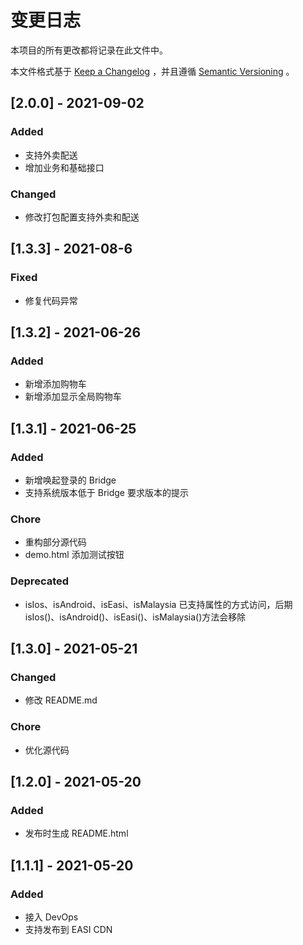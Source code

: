 # 变更日志

本项目的所有更改都将记录在此文件中。

本文件格式基于 [Keep a Changelog](https://keepachangelog.com/zh-CN/1.0.0/) ，并且遵循 [Semantic Versioning](https://semver.org/spec/v2.0.0.html) 。

## [2.0.0] - 2021-09-02

### Added

- 支持外卖配送
- 增加业务和基础接口

### Changed

- 修改打包配置支持外卖和配送

## [1.3.3] - 2021-08-6

### Fixed

- 修复代码异常

## [1.3.2] - 2021-06-26

### Added

- 新增添加购物车
- 新增添加显示全局购物车

## [1.3.1] - 2021-06-25

### Added

- 新增唤起登录的 Bridge
- 支持系统版本低于 Bridge 要求版本的提示

### Chore

- 重构部分源代码
- demo.html 添加测试按钮

### Deprecated

- isIos、isAndroid、isEasi、isMalaysia 已支持属性的方式访问，后期 isIos()、isAndroid()、isEasi()、isMalaysia()方法会移除

## [1.3.0] - 2021-05-21

### Changed

- 修改 README.md

### Chore

- 优化源代码

## [1.2.0] - 2021-05-20

### Added

- 发布时生成 README.html

## [1.1.1] - 2021-05-20

### Added

- 接入 DevOps
- 支持发布到 EASI CDN
